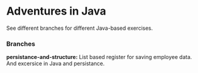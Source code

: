 # Adventures in Java
See different branches for different Java-based exercises.

### Branches

**persistance-and-structure:** List based register for saving employee data. And excersice in Java and persistance.
